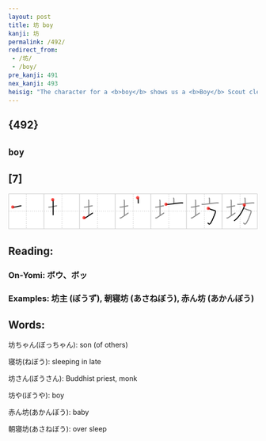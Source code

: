 ```yaml
---
layout: post
title: 坊 boy
kanji: 坊
permalink: /492/
redirect_from:
 - /坊/
 - /boy/
pre_kanji: 491
nex_kanji: 493
heisig: "The character for a <b>boy</b> shows us a <b>Boy</b> Scout cleaning the <i>dirt</i> out of his <i>compass</i>&nbsp;- the more <i>dirt</i>, the better."
---
```


## {492}

## `boy`

## [7]

<div class="stroke"><img src="../images/E59D8A.png" /></div>

## Reading:

### On-Yomi: ボウ、ボッ

### Examples: 坊主 (ぼうず), 朝寝坊 (あさねぼう), 赤ん坊 (あかんぼう)

## Words:

坊ちゃん(ぼっちゃん): son (of others)

寝坊(ねぼう): sleeping in late

坊さん(ぼうさん): Buddhist priest, monk

坊や(ぼうや): boy

赤ん坊(あかんぼう): baby

朝寝坊(あさねぼう): over sleep
